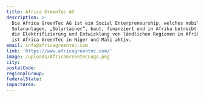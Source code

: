 ```yaml
---
title: Africa GreenTec AG
description: >-
  Die Africa GreenTec AG ist ein Social Enterpreneurship, welches mobile
  Solaranlagen, „Solartainer“, baut, finanziert und in Afrika betreibt. Ziel ist
  die Elektrifizierung und Entwicklung von ländlichen Regionen in Afrika. Bisher
  ist Africa GreenTec in Niger und Mali aktiv.
email: info@africagreentec.com
link: 'https://www.africagreentec.com/'
image: /uploads/AfricaGreentecLogo.png
city:
postalCode:
regionalGroup:
federalState:
impactArea:
---
```


